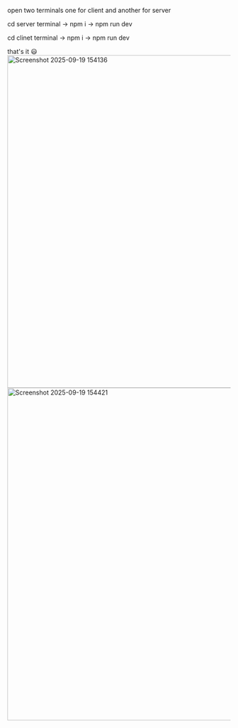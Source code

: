open two terminals one for client and another for server

cd server terminal -> npm i -> npm run dev

cd clinet terminal -> npm i -> npm run dev

that's it 😃
<img width="750" alt="Screenshot 2025-09-19 154136" src="https://github.com/user-attachments/assets/bab3293c-3295-41cf-b568-159f9e7935ba" />
<img width="750" alt="Screenshot 2025-09-19 154421" src="https://github.com/user-attachments/assets/679e5d8d-bf46-4e65-a1db-9c9e808ea3c2" />
